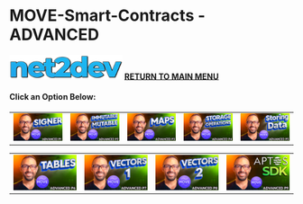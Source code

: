 # MOVE-Smart-Contracts - ADVANCED

<img src="https://raw.githubusercontent.com/net2devcrypto/misc/main/net2dev-sociallogo.png" opacity="0.1rem" width="200px;" />
<a href="https://github.com/net2devcrypto/MOVE-Smart-Contracts/tree/main"><b>RETURN TO MAIN MENU</b></a>

<h4>Click an Option Below:</h4>
<table>
<tbody>
  <tr>
    <td align="center" valign="center" width="15.28%"><a href="https://github.com/net2devcrypto/MOVE-Smart-Contracts/blob/main/index/ADVANCED/index/p1/P1.md"><img src="https://raw.githubusercontent.com/net2devcrypto/misc/refs/heads/main/move-adv/MOVE-S2P1.png" width="230px;" alt="Latest"/></a></td>
    <td align="center" valign="center" width="15.28%"><a href="https://github.com/net2devcrypto/MOVE-Smart-Contracts/blob/main/index/ADVANCED/index/2/P2.md"><img src="https://raw.githubusercontent.com/net2devcrypto/misc/refs/heads/main/move-adv/MOVE-S2P2.png" width="230px;" alt="Latest"/></a></td>
      <td align="center" valign="center" width="15.28%"><a href="https://github.com/net2devcrypto/MOVE-Smart-Contracts/blob/main/index/ADVANCED/index/3/P3.md"><img src="https://raw.githubusercontent.com/net2devcrypto/misc/refs/heads/main/move-adv/MOVE-S2P3.png" width="230px;" alt="Latest"/></a></td>
      <td align="center" valign="center" width="15.28%"><a href="https://github.com/net2devcrypto/MOVE-Smart-Contracts/blob/main/index/ADVANCED/index/4/P4.md"><img src="https://raw.githubusercontent.com/net2devcrypto/misc/refs/heads/main/move-adv/MOVE-S2P4.png" width="230px;" alt="Latest"/></a></td>
      <td align="center" valign="center" width="15.28%"><a href="https://github.com/net2devcrypto/MOVE-Smart-Contracts/blob/main/index/ADVANCED/index/5/P5.md"><img src="https://raw.githubusercontent.com/net2devcrypto/misc/refs/heads/main/move-adv/MOVE-S2P5.png" width="230px;" alt="Latest"/></a></td>
  </tr>
</tbody>
</table>


<table>
<tbody>
  <tr>
    <td align="center" valign="center" width="15.28%"><a href="https://github.com/net2devcrypto/MOVE-Smart-Contracts/blob/main/index/ADVANCED/index/6/P6.md"><img src="https://raw.githubusercontent.com/net2devcrypto/misc/refs/heads/main/move-adv/MOVE-S2P6.png" width="230px;" alt="Latest"/></a></td>
    <td align="center" valign="center" width="15.28%"><a href="https://github.com/net2devcrypto/MOVE-Smart-Contracts/blob/main/index/ADVANCED/index/7/P7.md"><img src="https://raw.githubusercontent.com/net2devcrypto/misc/refs/heads/main/move-adv/MOVE-S2P7.png" width="230px;" alt="Latest"/></a></td>
      <td align="center" valign="center" width="15.28%"><a href="https://github.com/net2devcrypto/MOVE-Smart-Contracts/blob/main/index/ADVANCED/index/8/P8.md"><img src="https://raw.githubusercontent.com/net2devcrypto/misc/refs/heads/main/move-adv/MOVE-S2P8.png" width="230px;" alt="Latest"/></a></td>
      <td align="center" valign="center" width="15.28%"><a href="https://github.com/net2devcrypto/MOVE-Smart-Contracts/blob/main/index/ADVANCED/index/9/P9.md"><img src="https://raw.githubusercontent.com/net2devcrypto/misc/refs/heads/main/move-adv/MOVE-S2P9.png" width="230px;" alt="Latest"/></a></td>
  </tr>
</tbody>
</table>


